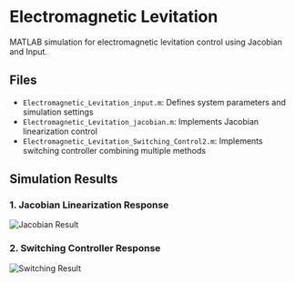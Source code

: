 # Electromagnetic Levitation

MATLAB simulation for electromagnetic levitation control using Jacobian and Input.

## Files

- `Electromagnetic_Levitation_input.m`: Defines system parameters and simulation settings
- `Electromagnetic_Levitation_jacobian.m`: Implements Jacobian linearization control
- `Electromagnetic_Levitation_Switching_Control2.m`: Implements switching controller combining multiple methods

## Simulation Results

### 1. Jacobian Linearization Response
![Jacobian Result](Electromagnetic_Levitation_Jacobian_Result.png)

### 2. Switching Controller Response
![Switching Result](Electromagnetic_Levitation_Switching_Result.png)
